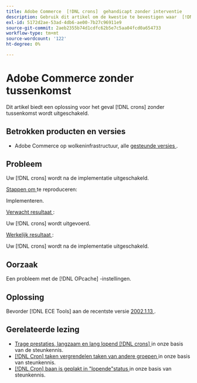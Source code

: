 ```yaml
---
title: Adobe Commerce  [!DNL crons]  gehandicapt zonder interventie
description: Gebruik dit artikel om de kwestie te bevestigen waar  [!DNL crons]  zonder interventie wordt onbruikbaar gemaakt.
exl-id: 5172d2ae-53ad-4db6-ae00-7b27c96911e9
source-git-commit: 2aeb2355b74d1cdfc62b5e7c5aa04fcd0a654733
workflow-type: tm+mt
source-wordcount: '122'
ht-degree: 0%

---
```


# Adobe Commerce zonder tussenkomst

Dit artikel biedt een oplossing voor het geval [!DNL crons] zonder tussenkomst wordt uitgeschakeld.

## Betrokken producten en versies

* Adobe Commerce op wolkeninfrastructuur, alle [ gesteunde versies ](https://www.adobe.com/content/dam/cc/en/legal/terms/enterprise/pdfs/Adobe-Commerce-Software-Lifecycle-Policy.pdf).

## Probleem

Uw [!DNL crons] wordt na de implementatie uitgeschakeld.

<u> Stappen om </u> te reproduceren:

Implementeren.

<u> Verwacht resultaat </u>:

Uw [!DNL crons] wordt uitgevoerd.

<u> Werkelijk resultaat </u>:

Uw [!DNL crons] wordt na de implementatie uitgeschakeld.

## Oorzaak

Een probleem met de [!DNL OPcache] -instellingen.

## Oplossing

Bevorder [!DNL ECE Tools] aan de recentste versie [ 2002.1.13 ](https://experienceleague.adobe.com/nl/docs/commerce-cloud-service/user-guide/release-notes/ece-tools-package#v2002113).

## Gerelateerde lezing

* [ Trage prestaties, langzaam en lang lopend  [!DNL crons] ](https://experienceleague.adobe.com/docs/commerce-knowledge-base/kb/troubleshooting/miscellaneous/slow-performance-slow-and-long-running-crons.html?lang=nl-NL) in onze basis van de steunkennis.
* [[!DNL Cron]  taken vergrendelen taken van andere groepen ](https://experienceleague.adobe.com/docs/commerce-knowledge-base/kb/troubleshooting/miscellaneous/cron-tasks-lock-tasks-from-other-groups.html?lang=nl-NL) in onze basis van steunkennis.
* [[!DNL Cron]  baan is geplakt in &quot;lopende&quot;status ](https://experienceleague.adobe.com/docs/commerce-knowledge-base/kb/troubleshooting/miscellaneous/cron-job-is-stuck-in-running-status.html?lang=nl-NL) in onze basis van steunkennis.
